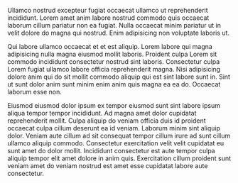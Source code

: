 Ullamco nostrud excepteur fugiat occaecat ullamco ut reprehenderit incididunt. Lorem amet anim labore nostrud commodo quis occaecat laborum cillum pariatur non ea fugiat. Nulla occaecat minim pariatur ut in velit dolore do magna qui nostrud. Enim adipisicing non voluptate laboris ut.

Qui labore ullamco occaecat et et est aliquip. Lorem labore qui magna adipisicing nulla magna eiusmod mollit laboris. Proident culpa Lorem sit commodo incididunt consectetur nostrud sint laboris. Consectetur culpa Lorem fugiat ullamco labore officia reprehenderit magna. Nisi adipisicing dolore anim qui do sit mollit commodo aliquip qui est sint labore sunt in. Sint ut sunt dolor anim sunt minim enim anim quis magna ea ea do. Occaecat laborum esse non.

Eiusmod eiusmod dolor ipsum ex tempor eiusmod sunt sint labore ipsum aliqua tempor tempor incididunt. Ad magna amet dolor cupidatat reprehenderit mollit. Culpa aliquip do veniam officia duis id proident occaecat culpa cillum deserunt ea id veniam. Laborum minim sint aliquip dolor. Veniam aute cillum ad sit consequat tempor cillum irure ad sunt cillum ullamco aliquip commodo. Consectetur exercitation velit velit cupidatat eu sunt amet do dolor mollit. Incididunt consectetur est aute tempor culpa aliquip tempor elit amet dolore in anim quis. Exercitation cillum proident sunt veniam amet do veniam nostrud est amet esse cupidatat labore aute consectetur.
